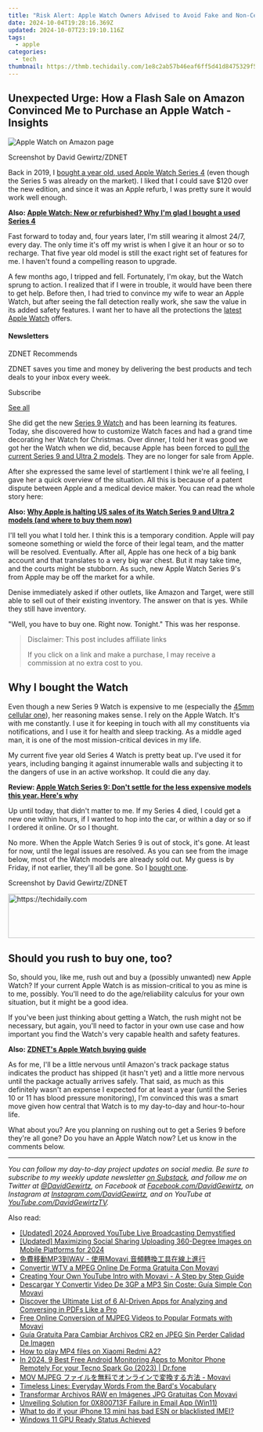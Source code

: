 ```yaml
---
title: "Risk Alert: Apple Watch Owners Advised to Avoid Fake and Non-Certified Chargers - Insights"
date: 2024-10-04T19:28:16.369Z
updated: 2024-10-07T23:19:10.116Z
tags:
  - apple
categories:
  - tech
thumbnail: https://thmb.techidaily.com/1e8c2ab57b46eaf6ff5d41d8475329f5a8c0f038b7f2487e0870591a0ece1b67.jpg
---
```


## Unexpected Urge: How a Flash Sale on Amazon Convinced Me to Purchase an Apple Watch - Insights

![Apple Watch on Amazon page](https://www.zdnet.com/a/img/resize/da616e3106670f28eb3bda3c3ad2e50f6707c0a6/2023/12/19/f2f216b1-7ce3-4cc7-8a9e-575f081433f2/applewatch.jpg?auto=webp&precrop=3164,1777,x0,y111&width=1280)

Screenshot by David Gewirtz/ZDNET

Back in 2019, I [bought a year old, used Apple Watch Series 4](https://www.zdnet.com/article/apple-watch-new-or-refurbished-why-im-glad-i-bought-a-used-series-4/) (even though the Series 5 was already on the market). I liked that I could save $120 over the new edition, and since it was an Apple refurb, I was pretty sure it would work well enough. 

**Also: [Apple Watch: New or refurbished? Why I'm glad I bought a used Series 4](https://www.zdnet.com/article/apple-watch-new-or-refurbished-why-im-glad-i-bought-a-used-series-4/)**

Fast forward to today and, four years later, I'm still wearing it almost 24/7, every day. The only time it's off my wrist is when I give it an hour or so to recharge. That five year old model is still the exact right set of features for me. I haven't found a compelling reason to upgrade. 

A few months ago, I tripped and fell. Fortunately, I'm okay, but the Watch sprung to action. I realized that if I were in trouble, it would have been there to get help. Before then, I had tried to convince my wife to wear an Apple Watch, but after seeing the fall detection really work, she saw the value in its added safety features. I want her to have all the protections the [latest Apple Watch](https://www.zdnet.com/article/apple-watch-series-9-review/) offers. 

#### Newsletters

ZDNET Recommends

ZDNET saves you time and money by delivering the best products and tech deals to your inbox every week.

 Subscribe

[See all](https://www.zdnet.com/newsletters/)

She did get the new [Series 9 Watch](https://buy.geni.us/Proxy.ashx?TSID=368250&GR%5FURL=https%3A%2F%2Fwww.amazon.com%2Fdp%2FB0CHX93LYL%3Ftag%3Dzd-buy-button-20%26ascsubtag%3D%5F%5FCOM%5FCLICK%5FID%5F%5F%7C74a3abe3-069c-4a47-a920-e4a2826b2457%7Cdtp&dtb=1) and has been learning its features. Today, she discovered how to customize Watch faces and had a grand time decorating her Watch for Christmas. Over dinner, I told her it was good we got her the Watch when we did, because Apple has been forced to [pull the current Series 9 and Ultra 2 models](https://www.zdnet.com/article/why-apple-is-halting-us-sales-of-its-watch-series-9-and-ultra-2-models-and-where-to-buy-them-now). They are no longer for sale from Apple. 

After she expressed the same level of startlement I think we're all feeling, I gave her a quick overview of the situation. All this is because of a patent dispute between Apple and a medical device maker. You can read the whole story here: 

**Also: [Why Apple is halting US sales of its Watch Series 9 and Ultra 2 models (and where to buy them now)](https://www.zdnet.com/article/why-apple-is-halting-us-sales-of-its-watch-series-9-and-ultra-2-models-and-where-to-buy-them-now/)**

I'll tell you what I told her. I think this is a temporary condition. Apple will pay someone something or wield the force of their legal team, and the matter will be resolved. Eventually. After all, Apple has one heck of a big bank account and that translates to a very big war chest. But it may take time, and the courts might be stubborn. As such, new Apple Watch Series 9's from Apple may be off the market for a while. 

Denise immediately asked if other outlets, like Amazon and Target, were still able to sell out of their existing inventory. The answer on that is yes. While they still have inventory. 

"Well, you have to buy one. Right now. Tonight." This was her response. 

>  Disclaimer: This post includes affiliate links
>
>  If you click on a link and make a purchase, I may receive a commission at no extra cost to you.
>

##  Why I bought the Watch

Even though a new Series 9 Watch is expensive to me (especially the [45mm cellular one](https://buy.geni.us/Proxy.ashx?TSID=368250&GR%5FURL=https%3A%2F%2Fwww.amazon.com%2Fdp%2FB0CHXCWVMQ%3Ftag%3Dzd-buy-button-20%26ascsubtag%3D%5F%5FCOM%5FCLICK%5FID%5F%5F%7C74a3abe3-069c-4a47-a920-e4a2826b2457%7Cdtp&dtb=1)), her reasoning makes sense. I rely on the Apple Watch. It's with me constantly. I use it for keeping in touch with all my constituents via notifications, and I use it for health and sleep tracking. As a middle aged man, it is one of the most mission-critical devices in my life. 

My current five year old Series 4 Watch is pretty beat up. I've used it for years, including banging it against innumerable walls and subjecting it to the dangers of use in an active workshop. It could die any day. 

**Review: [Apple Watch Series 9: Don't settle for the less expensive models this year. Here's why](https://www.zdnet.com/article/apple-watch-series-9-review/)**

Up until today, that didn't matter to me. If my Series 4 died, I could get a new one within hours, if I wanted to hop into the car, or within a day or so if I ordered it online. Or so I thought. 

No more. When the Apple Watch Series 9 is out of stock, it's gone. At least for now, until the legal issues are resolved. As you can see from the image below, most of the Watch models are already sold out. My guess is by Friday, if not earlier, they'll all be gone. So I [bought one](https://buy.geni.us/Proxy.ashx?TSID=368250&GR%5FURL=https%3A%2F%2Fwww.amazon.com%2Fdp%2FB0CHXCWVMQ%3Ftag%3Dzd-buy-button-20%26ascsubtag%3D%5F%5FCOM%5FCLICK%5FID%5F%5F%7C74a3abe3-069c-4a47-a920-e4a2826b2457%7Cdtp&dtb=1). 

Screenshot by David Gewirtz/ZDNET

<!-- affiliate ads begin -->
<a href="https://appsumo.8odi.net/c/5597632/2151872/7443" target="_top" id="2151872">
  <img src="//a.impactradius-go.com/display-ad/7443-2151872" border="0" alt="https://techidaily.com" width="728" height="90"/>
</a>
<img height="0" width="0" src="https://appsumo.8odi.net/i/5597632/2151872/7443" style="position:absolute;visibility:hidden;" border="0" />
<!-- affiliate ads end -->

##  Should you rush to buy one, too?

So, should you, like me, rush out and buy a (possibly unwanted) new Apple Watch? If your current Apple Watch is as mission-critical to you as mine is to me, possibly. You'll need to do the age/reliability calculus for your own situation, but it might be a good idea. 

If you've been just thinking about getting a Watch, the rush might not be necessary, but again, you'll need to factor in your own use case and how important you find the Watch's very capable health and safety features. 

**Also: [ZDNET's Apple Watch buying guide](https://www.zdnet.com/article/best-apple-watch/)**

As for me, I'll be a little nervous until Amazon's track package status indicates the product has shipped (it hasn't yet) and a little more nervous until the package actually arrives safely. That said, as much as this definitely wasn't an expense I expected for at least a year (until the Series 10 or 11 has blood pressure monitoring), I'm convinced this was a smart move given how central that Watch is to my day-to-day and hour-to-hour life. 

What about you? Are you planning on rushing out to get a Series 9 before they're all gone? Do you have an Apple Watch now? Let us know in the comments below. 

---

_You can follow my day-to-day project updates on social media. Be sure to subscribe to my weekly update newsletter [on Substack](https://advancedgeekery.substack.com/), and follow me on Twitter at [@DavidGewirtz](https://twitter.com/davidgewirtz), on Facebook at [Facebook.com/DavidGewirtz](https://www.facebook.com/davidgewirtz), on Instagram at [Instagram.com/DavidGewirtz](https://www.instagram.com/DavidGewirtz/), and on YouTube at [YouTube.com/DavidGewirtzTV](https://www.youtube.com/user/DavidGewirtzTV)._

<ins class="adsbygoogle"
     style="display:block"
     data-ad-format="autorelaxed"
     data-ad-client="ca-pub-7571918770474297"
     data-ad-slot="1223367746"></ins>

<ins class="adsbygoogle"
     style="display:block"
     data-ad-client="ca-pub-7571918770474297"
     data-ad-slot="8358498916"
     data-ad-format="auto"
     data-full-width-responsive="true"></ins>

<span class="atpl-alsoreadstyle">Also read:</span>
<div><ul>
<li><a href="https://youtube-webster.techidaily.com/ed-2024-approved-youtube-live-broadcasting-demystified/"><u>[Updated] 2024 Approved YouTube Live Broadcasting Demystified</u></a></li>
<li><a href="https://facebook-videos.techidaily.com/updated-maximizing-social-sharing-uploading-360-degree-images-on-mobile-platforms-for-2024/"><u>[Updated] Maximizing Social Sharing Uploading 360-Degree Images on Mobile Platforms for 2024</u></a></li>
<li><a href="https://tech-recovery.techidaily.com/1726225817943-mp3wav-movavi/"><u>免費移動MP3到WAV - 使用Movavi 音頻轉換工具在線上進行</u></a></li>
<li><a href="https://tech-recovery.techidaily.com/convertir-wtv-a-mpeg-online-de-forma-gratuita-con-movavi/"><u>Convertir WTV a MPEG Online De Forma Gratuita Con Movavi</u></a></li>
<li><a href="https://tech-recovery.techidaily.com/creating-your-own-youtube-intro-with-movavi-a-step-by-step-guide/"><u>Creating Your Own YouTube Intro with Movavi - A Step by Step Guide</u></a></li>
<li><a href="https://tech-recovery.techidaily.com/descargar-y-convertir-video-de-3gp-a-mp3-sin-coste-guia-simple-con-movavi/"><u>Descargar Y Convertir Video De 3GP a MP3 Sin Coste: Guía Simple Con Movavi</u></a></li>
<li><a href="https://tech-haven.techidaily.com/discover-the-ultimate-list-of-6-ai-driven-apps-for-analyzing-and-conversing-in-pdfs-like-a-pro/"><u>Discover the Ultimate List of 6 AI-Driven Apps for Analyzing and Conversing in PDFs Like a Pro</u></a></li>
<li><a href="https://tech-recovery.techidaily.com/free-online-conversion-of-mjpeg-videos-to-popular-formats-with-movavi/"><u>Free Online Conversion of MJPEG Videos to Popular Formats with Movavi</u></a></li>
<li><a href="https://tech-recovery.techidaily.com/guia-gratuita-para-cambiar-archivos-cr2-en-jpeg-sin-perder-calidad-de-imagen/"><u>Guía Gratuita Para Cambiar Archivos CR2 en JPEG Sin Perder Calidad De Imagen</u></a></li>
<li><a href="https://blog-min.techidaily.com/how-to-play-mp4-files-on-xiaomi-redmi-a2-by-aiseesoft-video-converter-play-mp4-on-android/"><u>How to play MP4 files on Xiaomi Redmi A2?</u></a></li>
<li><a href="https://android-location.techidaily.com/in-2024-9-best-free-android-monitoring-apps-to-monitor-phone-remotely-for-your-tecno-spark-go-2023-drfone-by-drfone-virtual/"><u>In 2024, 9 Best Free Android Monitoring Apps to Monitor Phone Remotely For your Tecno Spark Go (2023) | Dr.fone</u></a></li>
<li><a href="https://tech-recovery.techidaily.com/1726221810225-mov-mjpeg-movavi/"><u>MOV MJPEG ファイルを無料でオンラインで変換する方法 - Movavi</u></a></li>
<li><a href="https://mondly-stories.techidaily.com/timeless-lines-everyday-words-from-the-bards-vocabulary/"><u>Timeless Lines: Everyday Words From the Bard's Vocabulary</u></a></li>
<li><a href="https://tech-recovery.techidaily.com/transformar-archivos-raw-en-imagenes-jpg-gratuitas-con-movavi/"><u>Transformar Archivos RAW en Imágenes JPG Gratuitas Con Movavi</u></a></li>
<li><a href="https://windows11.techidaily.com/unveiling-solution-for-0x800713f-failure-in-email-app-win11/"><u>Unveiling Solution for 0X800713F Failure in Email App (Win11)</u></a></li>
<li><a href="https://sim-unlock.techidaily.com/what-to-do-if-your-iphone-13-mini-has-bad-esn-or-blacklisted-imei-by-drfone-ios/"><u>What to do if your iPhone 13 mini has bad ESN or blacklisted IMEI?</u></a></li>
<li><a href="https://graphic-issues.techidaily.com/windows-11-gpu-ready-status-achieved/"><u>Windows 11 GPU Ready Status Achieved</u></a></li>
</ul></div>

